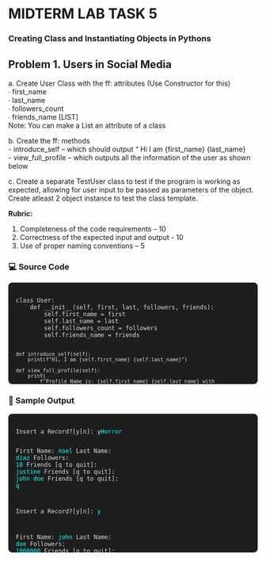 # MIDTERM LAB TASK 5
### Creating Class and Instantiating Objects in Pythons

## Problem 1. Users in Social Media

a. Create User Class with the ff: attributes (Use Constructor for this)  
    ∙ first_name  
    ∙ last_name  
    ∙ followers_count  
    ∙ friends_name [LIST]  
Note: You can make a List an attribute of a class  

b. Create the ff: methods  
    - introduce_self – which should output “ Hi I am {first_name} {last_name}  
    - view_full_profile – which outputs all the information of the user as shown below  

c. Create a separate TestUser class to test if the program is working as expected, allowing for
user input to be passed as parameters of the object. Create atleast 2 object instance to test
the class template.  

**Rubric:**
1. Completeness of the code requirements – 10  
2. Correctness of the expected input and output - 10  
3. Use of proper naming conventions – 5

### 💻 Source Code
<div style="background-color:#1e1e1e; color:#dcdcdc; padding:15px; border-radius:8px; height:175px; overflow-y:auto;">
<pre><code>class User:
    def __init__(self, first, last, followers, friends):
        self.first_name = first
        self.last_name = last
        self.followers_count = followers
        self.friends_name = friends

    def introduce_self(self):
        print(f"Hi, I am {self.first_name} {self.last_name}")

    def view_full_profile(self):
        print(
            f"Profile Name is: {self.first_name} {self.last_name} with {self.followers_count} followers"
        )
        print("Your friends are: " + ", ".join(self.friends_name))


class TestUser:
    def __init__(self):
        self.client = []

    def testing(self):
        while True:
            choice = input("Insert a Record?[y[n]: ").lower()
            if choice != "y":
                break

            print()
            fname = input("First Name: ")
            lname = input("Last Name: ")
            followers = input("Followers: ")
            friends = []
            while True:
                friend = input("Friends [q to quit]: ")
                if friend.lower() == "q":
                    break
                friends.append(friend)

            self.client.append(User(fname, lname, followers, friends))
            print()

    def show_records(self):
        print("Here are the Records...")
        for users in self.client:
            print()
            User.introduce_self(users)
            User.view_full_profile(users)


if __name__ == "__main__":
    test = TestUser()
    test.testing()
    test.show_records()
</code></pre>
  </div>  

### 🧾 Sample Output
<div style="background-color:#1e1e1e; color:#dcdcdc; padding:15px; border-radius:8px; height:250px; overflow-y:auto;">
<pre><code>Insert a Record?[y[n]: y<span style="color:#00ffff;">Horror</span>

First Name: <span style="color:#00ffff;">noel</span>
Last Name: <span style="color:#00ffff;">diaz</span>
Followers: <span style="color:#00ffff;">10</span>
Friends [q to quit]: <span style="color:#00ffff;">justine</span>
Friends [q to quit]: <span style="color:#00ffff;">john doe</span>
Friends [q to quit]: <span style="color:#00ffff;">q</span>

Insert a Record?[y[n]: <span style="color:#00ffff;">y</span>

First Name: <span style="color:#00ffff;">john</span>
Last Name: <span style="color:#00ffff;">doe</span>
Followers: <span style="color:#00ffff;">1000000</span>
Friends [q to quit]: <span style="color:#00ffff;">justine</span>
Friends [q to quit]: <span style="color:#00ffff;">noel</span>
Friends [q to quit]: <span style="color:#00ffff;">johny</span>
Friends [q to quit]: <span style="color:#00ffff;">q</span>

Insert a Record?[y[n]: <span style="color:#00ffff;">n</span>
Here are the Records...

Hi, I am noel diaz
Profile Name is: noel diaz with 10 followers
Your friends are: justine, john doe

Hi, I am john doe
Profile Name is: john doe with 1000000 followers
Your friends are: justine, noel, johny
</code></pre>
  </div>  
